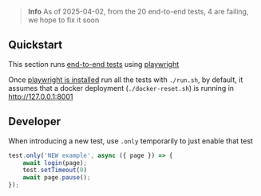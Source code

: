 > **Info**
> As of 2025-04-02, from the 20 end-to-end tests, 4 are failing, we hope to fix it soon

## Quickstart

This section runs [end-to-end tests](https://en.wikipedia.org/wiki/System_testing) using [playwright](https://playwright.dev)

Once [playwright is installed](https://playwright.dev/docs/intro#installing-playwright) run all the tests with `./run.sh`, by default, it assumes that a docker deployment (`./docker-reset.sh`) is running in http://127.0.0.1:8001

## Developer

When introducing a new test, use `.only` temporarily to just enable that test

```js
test.only('NEW example', async ({ page }) => {
    await login(page);
    test.setTimeout(0)
    await page.pause();
});
```
